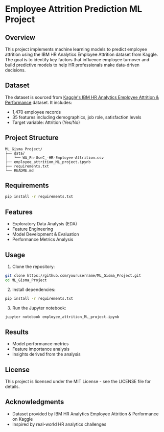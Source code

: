 # Employee Attrition Prediction ML Project

## Overview
This project implements machine learning models to predict employee attrition using the IBM HR Analytics Employee Attrition dataset from Kaggle. The goal is to identify key factors that influence employee turnover and build predictive models to help HR professionals make data-driven decisions.

## Dataset
The dataset is sourced from [Kaggle's IBM HR Analytics Employee Attrition & Performance](https://www.kaggle.com/datasets/pavansubhasht/ibm-hr-analytics-attrition-dataset) dataset. It includes:
- 1,470 employee records
- 35 features including demographics, job role, satisfaction levels
- Target variable: Attrition (Yes/No)

## Project Structure
```
ML_Gisma_Project/
├── data/
│   └── WA_Fn-UseC_-HR-Employee-Attrition.csv
├── employee_attrition_ML_project.ipynb
├── requirements.txt
└── README.md
```

## Requirements
```bash
pip install -r requirements.txt
```

## Features
- Exploratory Data Analysis (EDA)
- Feature Engineering
- Model Development & Evaluation
- Performance Metrics Analysis

## Usage
1. Clone the repository:
```bash
git clone https://github.com/yourusername/ML_Gisma_Project.git
cd ML_Gisma_Project
```

2. Install dependencies:
```bash
pip install -r requirements.txt
```

3. Run the Jupyter notebook:
```bash
jupyter notebook employee_attrition_ML_project.ipynb
```

## Results
- Model performance metrics
- Feature importance analysis
- Insights derived from the analysis

## License
This project is licensed under the MIT License - see the LICENSE file for details.

## Acknowledgments
- Dataset provided by IBM HR Analytics Employee Attrition & Performance on Kaggle
- Inspired by real-world HR analytics challenges